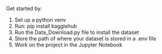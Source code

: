 Get started by:
1. Set up a python venv
2. Run: pip install kagglehub
3. Run the Data_Download.py file to install the dataset
4. Store the path of where your dataset is stored in a .env file
5. Work on the project in the Jupyter Notebook